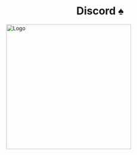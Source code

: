 <p align="center">
     <h1 align="center">Discord ♠︎</h1>
     <img width="335" src="https://discord-readme-badge.vercel.app/api?id=394920068447731712" alt="Logo" align="center">
</p>
